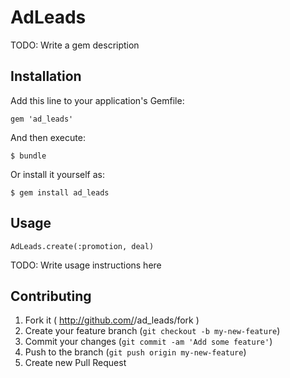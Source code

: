 # AdLeads

TODO: Write a gem description

## Installation

Add this line to your application's Gemfile:

    gem 'ad_leads'

And then execute:

    $ bundle

Or install it yourself as:

    $ gem install ad_leads

## Usage

    AdLeads.create(:promotion, deal)

TODO: Write usage instructions here

## Contributing

1. Fork it ( http://github.com/<my-github-username>/ad_leads/fork )
2. Create your feature branch (`git checkout -b my-new-feature`)
3. Commit your changes (`git commit -am 'Add some feature'`)
4. Push to the branch (`git push origin my-new-feature`)
5. Create new Pull Request
